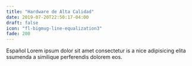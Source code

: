 ```yaml
---
title: "Hardware de Alta Calidad"
date: 2019-07-20T22:50:17-04:00
draft: false
icon: "fl-bigmug-line-equalization3"
fade: 200
---
```

Español Lorem ipsum dolor sit amet consectetur is a nice adipisicing elita ssumenda a similique perferendis dolorem eos.
